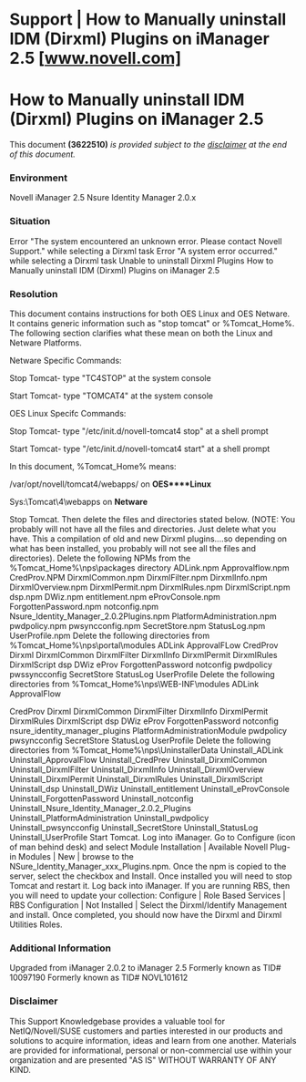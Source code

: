 # Support | How to Manually uninstall IDM (Dirxml) Plugins on iManager 2.5 [www.novell.com]

# How to Manually uninstall IDM (Dirxml) Plugins on iManager 2.5

This document **(3622510)** _is provided subject to the [disclaimer](http://www.novell.com/support/kb/doc.php?id=3622510#disclaimer) at the end of this document._

### Environment

Novell iManager 2.5
Nsure Identity Manager 2.0.x

### Situation

Error "The system encountered an unknown error. Please contact Novell Support." while selecting a Dirxml task
Error "A system error occurred." while selecting a Dirxml task
Unable to uninstall Dirxml Plugins
How to Manually uninstall IDM (Dirxml) Plugins on iManager 2.5

### Resolution

This document contains instructions for both OES Linux and OES Netware. It contains generic information such as "stop tomcat" or %Tomcat\_Home%. The following section clarifies what these mean on both the Linux and Netware Platforms.

Netware Specific Commands:

Stop Tomcat- type "TC4STOP" at the system console

Start Tomcat- type "TOMCAT4" at the system console

OES Linux Specifc Commands:

Stop Tomcat- type "/etc/init.d/novell-tomcat4 stop" at a shell prompt

Start Tomcat- type "/etc/init.d/novell-tomcat4 start" at a shell prompt

In this document, %Tomcat\_Home% means:

/var/opt/novell/tomcat4/webapps/ on **OES****Linux**

Sys:\\Tomcat\\4\\webapps on **Netware**

Stop Tomcat. Then delete the files and directories stated below. (NOTE: You probably will not have all the files and directories. Just delete what you have. This a compilation of old and new Dirxml plugins....so depending on what has been installed, you probably will not see all the files and directories).
Delete the following NPMs from the %Tomcat\_Home%\\nps\\packages directory
ADLink.npm
Approvalflow.npm
CredProv.NPM
DirxmlCommon.npm
DirxmlFilter.npm
DirxmlInfo.npm
DirxmlOverview.npm
DirxmlPermit.npm
DirxmlRules.npm
DirxmlScript.npm
dsp.npm
DWiz.npm
entitlement.npm
eProvConsole.npm
ForgottenPassword.npm
notconfig.npm
Nsure\_Identity\_Manager\_2.0.2Plugins.npm
PlatformAdministration.npm
pwdpolicy.npm
pwsyncconfig.npm
SecretStore.npm
StatusLog.npm
UserProfile.npm
Delete the following directories from %Tomcat\_Home%\\nps\\portal\\modules
ADLink
ApprovalFLow
CredProv
Dirxml
DirxmlCommon
DirxmlFilter
DirxmlInfo
DirxmlPermit
DirxmlRules
DirxmlScript
dsp
DWiz
eProv
ForgottenPassword
notconfig
pwdpolicy
pwssyncconfig
SecretStore
StatusLog
UserProfile
Delete the following directories from %Tomcat\_Home%\\nps\\WEB-INF\\modules
ADLink
ApprovalFlow

CredProv
Dirxml
DirxmlCommon
DirxmlFilter
DirxmlInfo
DirxmlPermit
DirxmlRules
DirxmlScript
dsp
DWiz
eProv
ForgottenPassword
notconfig
nsure\_identity\_manager\_plugins
PlatformAdministrationModule
pwdpolicy
pwsyncconfig
SecretStore
StatusLog
UserProfile
Delete the following directories from %Tomcat\_Home%\\nps\\UninstallerData
Uninstall\_ADLink
Uninstall\_ApprovalFlow
Uninstall\_CredPrev
Uninstall\_DirxmlCommon
Uninstall\_DirxmlFilter
Uninstall\_DirxmlInfo
Uninstall\_DirxmlOverview
Uninstall\_DirxmlPermit
Uninstall\_DirxmlRules
Uninstall\_DirxmlScript
Uninstall\_dsp
Uninstall\_DWiz
Uninstall\_entitlement
Uninstall\_eProvConsole
Uninstall\_ForgottenPassword
Uninstall\_notconfig
Uninstall\_Nsure\_Identity\_Manager\_2.0.2\_Plugins
Uninstall\_PlatformAdministration
Uninstall\_pwdpolicy
Uninstall\_pwsyncconfig
Uninstall\_SecretStore
Uninstall\_StatusLog
Uninstall\_UserProfile
Start Tomcat. Log into iManager. Go to Configure (icon of man behind desk) and select Module Installation | Available Novell Plug-in Modules | New | browse to the NSure\_Identity\_Manager\_xxx\_Plugins.npm. Once the npm is copied to the server, select the checkbox and Install. Once installed you will need to stop Tomcat and restart it. Log back into iManager. If you are running RBS, then you will need to update your collection: Configure | Role Based Services | RBS Configuration | Not Installed | Select the Dirxml/Identify Management and install. Once completed, you should now have the Dirxml and Dirxml Utilities Roles.

### Additional Information

Upgraded from iManager 2.0.2 to iManager 2.5
Formerly known as TID# 10097190
Formerly known as TID# NOVL101612

### Disclaimer

This Support Knowledgebase provides a valuable tool for NetIQ/Novell/SUSE customers and parties interested in our products and solutions to acquire information, ideas and learn from one another. Materials are provided for informational, personal or non-commercial use within your organization and are presented "AS IS" WITHOUT WARRANTY OF ANY KIND.
